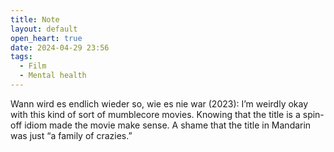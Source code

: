 ```yaml
---
title: Note
layout: default
open_heart: true
date: 2024-04-29 23:56
tags:
  - Film
  - Mental health
---
```


Wann wird es endlich wieder so, wie es nie war (2023): I’m weirdly okay with this kind of sort of mumblecore movies. Knowing that the title is a spin-off idiom made the movie make sense. A shame that the title in Mandarin was just “a family of crazies.”
